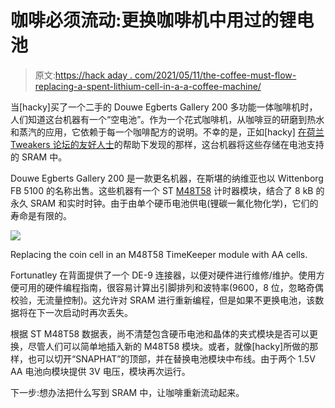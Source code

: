 # 咖啡必须流动:更换咖啡机中用过的锂电池

> 原文:[https://hack aday . com/2021/05/11/the-coffee-must-flow-replacing-a-spent-lithium-cell-in-a-a-coffee-machine/](https://hackaday.com/2021/05/11/the-coffee-must-flow-replacing-a-spent-lithium-cell-in-a-coffee-machine/)

当[hacky]买了一个二手的 Douwe Egberts Gallery 200 多功能一体咖啡机时，人们知道这台机器有一个“空电池”。作为一个花式咖啡机，从咖啡豆的研磨到热水和蒸汽的应用，它依赖于每一个咖啡配方的说明。不幸的是，正如[hacky] [在荷兰 Tweakers 论坛的友好人士](https://gathering.tweakers.net/forum/list_message/67221960)的帮助下发现的那样，这台机器将这些存储在电池支持的 SRAM 中。

Douwe Egberts Gallery 200 是一款更名机器，在斯堪的纳维亚也以 Wittenborg FB 5100 的名称出售。这些机器有一个 ST [M48T58](https://www.st.com/en/clocks-and-timers/m48t58.html) 计时器模块，结合了 8 kB 的永久 SRAM 和实时时钟。由于由单个硬币电池供电(锂碳一氟化物化学)，它们的寿命是有限的。

[![](../Images/1192a8c9e84b07b2b95707654e614daa.png)](https://hackaday.com/wp-content/uploads/2021/05/coffee_machine_m48t58_aa_batteries.jpg)

Replacing the coin cell in an M48T58 TimeKeeper module with AA cells.

Fortunatley 在背面提供了一个 DE-9 连接器，以便对硬件进行维修/维护。使用方便可用的硬件编程指南，很容易计算出引脚排列和波特率(9600，8 位，忽略奇偶校验，无流量控制)。这允许对 SRAM 进行重新编程，但是如果不更换电池，该数据将在下一次启动时再次丢失。

根据 ST M48T58 数据表，尚不清楚包含硬币电池和晶体的夹式模块是否可以更换，尽管人们可以简单地插入新的 M48T58 模块。或者，就像[hacky]所做的那样，也可以切开“SNAPHAT”的顶部，并在替换电池模块中布线。由于两个 1.5V AA 电池向模块提供 3V 电压，模块再次运行。

下一步:想办法把什么写到 SRAM 中，让咖啡重新流动起来。